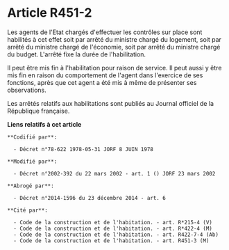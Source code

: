 # Article R451-2

Les agents de l'Etat chargés d'effectuer les contrôles sur place sont habilités à cet effet soit par arrêté du ministre
chargé du logement, soit par arrêté du ministre chargé de l'économie, soit par arrêté du ministre chargé du budget. L'arrêté
fixe la durée de l'habilitation.

Il peut être mis fin à l'habilitation pour raison de service. Il peut aussi y être mis fin en raison du comportement de
l'agent dans l'exercice de ses fonctions, après que cet agent a été mis à même de présenter ses observations.

Les arrêtés relatifs aux habilitations sont publiés au Journal officiel de la République française.

**Liens relatifs à cet article**

	**Codifié par**:

	  - Décret n°78-622 1978-05-31 JORF 8 JUIN 1978

	**Modifié par**:

	  - Décret n°2002-392 du 22 mars 2002 - art. 1 () JORF 23 mars 2002

	**Abrogé par**:

	  - Décret n°2014-1596 du 23 décembre 2014 - art. 6

	**Cité par**:

	  - Code de la construction et de l'habitation. - art. R*215-4 (V)
	  - Code de la construction et de l'habitation. - art. R*422-4 (M)
	  - Code de la construction et de l'habitation. - art. R422-7-4 (Ab)
	  - Code de la construction et de l'habitation. - art. R451-3 (M)
